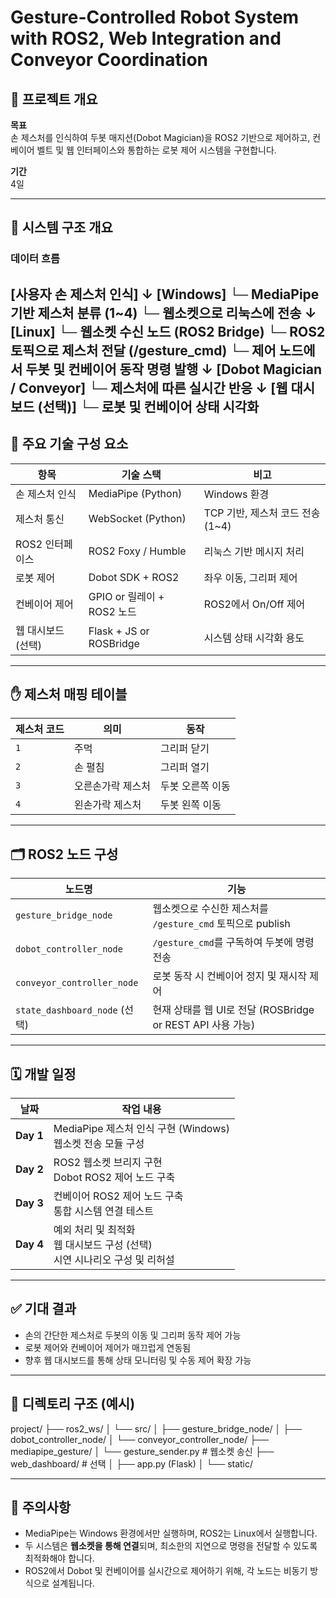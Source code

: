 # Gesture-Controlled Robot System with ROS2, Web Integration and Conveyor Coordination

## 📝 프로젝트 개요

**목표**  
손 제스처를 인식하여 두봇 매지션(Dobot Magician)을 ROS2 기반으로 제어하고, 컨베이어 벨트 및 웹 인터페이스와 통합하는 로봇 제어 시스템을 구현합니다.

**기간**  
4일

---

## 🧱 시스템 구조 개요

### 데이터 흐름
[사용자 손 제스처 인식]
↓
[Windows]
└─ MediaPipe 기반 제스처 분류 (1~4)
└─ 웹소켓으로 리눅스에 전송
↓
[Linux]
└─ 웹소켓 수신 노드 (ROS2 Bridge)
└─ ROS2 토픽으로 제스처 전달 (/gesture_cmd)
└─ 제어 노드에서 두봇 및 컨베이어 동작 명령 발행
↓
[Dobot Magician / Conveyor]
└─ 제스처에 따른 실시간 반응
↓
[웹 대시보드 (선택)]
└─ 로봇 및 컨베이어 상태 시각화
---

## 🔧 주요 기술 구성 요소

| 항목 | 기술 스택 | 비고 |
|------|------------|------|
| 손 제스처 인식 | MediaPipe (Python) | Windows 환경 |
| 제스처 통신 | WebSocket (Python) | TCP 기반, 제스처 코드 전송 (1~4) |
| ROS2 인터페이스 | ROS2 Foxy / Humble | 리눅스 기반 메시지 처리 |
| 로봇 제어 | Dobot SDK + ROS2 | 좌우 이동, 그리퍼 제어 |
| 컨베이어 제어 | GPIO or 릴레이 + ROS2 노드 | ROS2에서 On/Off 제어 |
| 웹 대시보드 (선택) | Flask + JS or ROSBridge | 시스템 상태 시각화 용도 |

---

## ✋ 제스처 매핑 테이블

| 제스처 코드 | 의미 | 동작 |
|--------------|------|------|
| `1` | 주먹 | 그리퍼 닫기 |
| `2` | 손 펼침 | 그리퍼 열기 |
| `3` | 오른손가락 제스처 | 두봇 오른쪽 이동 |
| `4` | 왼손가락 제스처 | 두봇 왼쪽 이동 |

---

## 🗂 ROS2 노드 구성

| 노드명 | 기능 |
|--------|------|
| `gesture_bridge_node` | 웹소켓으로 수신한 제스처를 `/gesture_cmd` 토픽으로 publish |
| `dobot_controller_node` | `/gesture_cmd`를 구독하여 두봇에 명령 전송 |
| `conveyor_controller_node` | 로봇 동작 시 컨베이어 정지 및 재시작 제어 |
| `state_dashboard_node` (선택) | 현재 상태를 웹 UI로 전달 (ROSBridge or REST API 사용 가능) |

---

## 🗓 개발 일정

| 날짜 | 작업 내용 |
|------|-----------|
| **Day 1** | MediaPipe 제스처 인식 구현 (Windows)<br>웹소켓 전송 모듈 구성 |
| **Day 2** | ROS2 웹소켓 브리지 구현<br>Dobot ROS2 제어 노드 구축 |
| **Day 3** | 컨베이어 ROS2 제어 노드 구축<br>통합 시스템 연결 테스트 |
| **Day 4** | 예외 처리 및 최적화<br>웹 대시보드 구성 (선택)<br>시연 시나리오 구성 및 리허설 |

---

## ✅ 기대 결과

- 손의 간단한 제스처로 두봇의 이동 및 그리퍼 동작 제어 가능
- 로봇 제어와 컨베이어 제어가 매끄럽게 연동됨
- 향후 웹 대시보드를 통해 상태 모니터링 및 수동 제어 확장 가능

---

## 📁 디렉토리 구조 (예시)
project/
├── ros2_ws/
│ └── src/
│ ├── gesture_bridge_node/
│ ├── dobot_controller_node/
│ └── conveyor_controller_node/
├── mediapipe_gesture/
│ └── gesture_sender.py # 웹소켓 송신
├── web_dashboard/ # 선택
│ ├── app.py (Flask)
│ └── static/

---

## 📌 주의사항

- MediaPipe는 Windows 환경에서만 실행하며, ROS2는 Linux에서 실행합니다.
- 두 시스템은 **웹소켓을 통해 연결**되며, 최소한의 지연으로 명령을 전달할 수 있도록 최적화해야 합니다.
- ROS2에서 Dobot 및 컨베이어를 실시간으로 제어하기 위해, 각 노드는 비동기 방식으로 설계됩니다.
